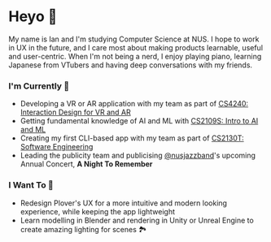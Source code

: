 # Heyo 👋
My name is Ian and I'm studying Computer Science at NUS. I hope to work in UX in the future, and I care most about making products learnable, useful and user-centric. When I'm not being a nerd, I enjoy playing piano, learning Japanese from VTubers and having deep conversations with my friends.

### I'm Currently 🤹
- Developing a VR or AR application with my team as part of [CS4240: Interaction Design for VR and AR](https://nusmods.com/modules/CS4240/interaction-design-for-virtual-and-augmented-reality)
- Getting fundamental knowledge of AI and ML with [CS2109S: Intro to AI and ML](https://nusmods.com/modules/CS2109S/introduction-to-ai-and-machine-learning)
- Creating my first CLI-based app with my team as part of [CS2130T: Software Engineering](https://nusmods.com/modules/CS2103T/software-engineering)
- Leading the publicity team and publicising [@nusjazzband](https://www.instagram.com/nusjazzband/)'s upcoming Annual Concert, **A Night To Remember**

### I Want To 🎯
- Redesign Plover's UX for a more intuitive and modern looking experience, while keeping the app lightweight
- Learn modelling in Blender and rendering in Unity or Unreal Engine to create amazing lighting for scenes 🏞

<!--
**ianhiccups/ianhiccups** is a ✨ _special_ ✨ repository because its `README.md` (this file) appears on your GitHub profile.

Here are some ideas to get you started:

- 🔭 I’m currently working on ...
- 🌱 I’m currently learning ...
- 👯 I’m looking to collaborate on ...
- 🤔 I’m looking for help with ...
- 💬 Ask me about ...
- 📫 How to reach me: ...
- 😄 Pronouns: ...
- ⚡ Fun fact: ...
-->
